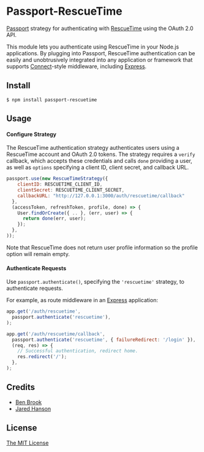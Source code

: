 # Passport-RescueTime

[Passport](http://passportjs.org/) strategy for authenticating with [RescueTime](https://rescuetime.com/)
using the OAuth 2.0 API.

This module lets you authenticate using RescueTime in your Node.js applications.
By plugging into Passport, RescueTime authentication can be easily and
unobtrusively integrated into any application or framework that supports
[Connect](http://www.senchalabs.org/connect/)-style middleware, including
[Express](http://expressjs.com/).

## Install

    $ npm install passport-rescuetime

## Usage

#### Configure Strategy

The RescueTime authentication strategy authenticates users using a RescueTime account
and OAuth 2.0 tokens.  The strategy requires a `verify` callback, which accepts
these credentials and calls `done` providing a user, as well as `options`
specifying a client ID, client secret, and callback URL.

```js
passport.use(new RescueTimeStrategy({
    clientID: RESCUETIME_CLIENT_ID,
    clientSecret: RESCUETIME_CLIENT_SECRET,
    callbackURL: "http://127.0.0.1:3000/auth/rescuetime/callback"
  },
  (accessToken, refreshToken, profile, done) => {
    User.findOrCreate({ .. }, (err, user) => {
      return done(err, user);
    });
  },
));
```

Note that RescueTime does not return user profile information so the profile
option will remain empty.

#### Authenticate Requests

Use `passport.authenticate()`, specifying the `'rescuetime'` strategy, to
authenticate requests.

For example, as route middleware in an [Express](http://expressjs.com/)
application:

```js
app.get('/auth/rescuetime',
  passport.authenticate('rescuetime'),
);

app.get('/auth/rescuetime/callback',
  passport.authenticate('rescuetime', { failureRedirect: '/login' }),
  (req, res) => {
    // Successful authentication, redirect home.
    res.redirect('/');
  },
);
```

## Credits

  - [Ben Brook](http://github.com/bencmbrook)
  - [Jared Hanson](https://github.com/jaredhanson)

## License

[The MIT License](http://opensource.org/licenses/MIT)

